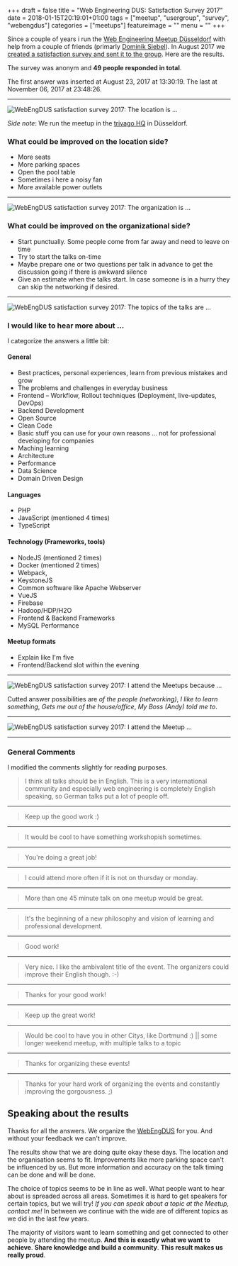 +++
draft = false
title = "Web Engineering DUS: Satisfaction Survey 2017"
date = 2018-01-15T20:19:01+01:00
tags = ["meetup", "usergroup", "survey", "webengdus"]
categories = ["meetups"]
featureimage = ""
menu = ""
+++

Since a couple of years i run the [Web Engineering Meetup Düsseldorf](https://www.meetup.com/Web-Engineering-Duesseldorf/) with help from a couple of friends (primarly [Dominik Siebel](https://twitter.com/milchjieper)).
In August 2017 we [created a satisfaction survey and sent it to the group](https://www.meetup.com/Web-Engineering-Duesseldorf/messages/boards/thread/51064884).
Here are the results.

<!--more-->

The survey was anonym and **49 people responded in total**.

The first answer was inserted at August 23, 2017 at 13:30:19.
The last at November 06, 2017 at 23:48:26.

---

![WebEngDUS satisfaction survey 2017: The location is ...](/img/posts/webengdus-satisfaction-survey-2017/the-location-is.png)

*Side note*: We run the meetup in the [trivago HQ](https://www.trivago.com/) in Düsseldorf.

### What could be improved on the location side?

* More seats
* More parking spaces
* Open the pool table
* Sometimes i here a noisy fan
* More available power outlets

---

![WebEngDUS satisfaction survey 2017: The organization is ...](/img/posts/webengdus-satisfaction-survey-2017/the-organization-is.png)

### What could be improved on the organizational side?

* Start punctually. Some people come from far away and need to leave on time
* Try to start the talks on-time
* Maybe prepare one or two questions per talk in advance to get the discussion going if there is awkward silence
* Give an estimate when the talks start. In case someone is in a hurry they can skip the networking if desired.

---

![WebEngDUS satisfaction survey 2017: The topics of the talks are ...](/img/posts/webengdus-satisfaction-survey-2017/the-topics-of-the-talks-are.png)

### I would like to hear more about ...

I categorize the answers a little bit:

#### General

* Best practices, personal experiences, learn from previous mistakes and grow
* The problems and challenges in everyday business
* Frontend – Workflow, Rollout techniques (Deployment, live-updates, DevOps)
* Backend Development
* Open Source
* Clean Code
* Basic stuff you can use for your own reasons ... not for professional developing for companies
* Maching learning
* Architecture
* Performance
* Data Science
* Domain Driven Design

#### Languages

* PHP
* JavaScript (mentioned 4 times)
* TypeScript

#### Technology (Frameworks, tools)

* NodeJS (mentioned 2 times)
* Docker (mentioned 2 times)
* Webpack,
* KeystoneJS
* Common software like Apache Webserver
* VueJS
* Firebase
* Hadoop/HDP/H2O
* Frontend & Backend Frameworks
* MySQL Performance

#### Meetup formats

* Explain like I'm five
* Frontend/Backend slot within the evening

---

![WebEngDUS satisfaction survey 2017: I attend the Meetups because ...](/img/posts/webengdus-satisfaction-survey-2017/i-attend-the-meetups-because.png)

Cutted answer possibilities are *of the people (networking)*, *I like to learn something*, *Gets me out of the house/office*, *My Boss (Andy) told me to*.

---

![WebEngDUS satisfaction survey 2017: I attend the Meetup ...](/img/posts/webengdus-satisfaction-survey-2017/i-attend-the-meetup.png)

---

### General Comments

I modified the comments slightly for reading purposes.

> I think all talks should be in English. This is a very international community and especially web engineering is completely English speaking, so German talks put a lot of people off.

---

> Keep up the good work :)

---

> It would be cool to have something workshopish sometimes.

---

> You're doing a great job!

---

> I could attend more often if it is not on thursday or monday.

---

> More than one 45 minute talk on one meetup would be great.

---

> It's the beginning of a new philosophy and vision of learning and professional development.

---

> Good work!

---

> Very nice. I like the ambivalent title of the event. The organizers could improve their English though. :-)

---

> Thanks for your good work!

---

> Keep up the great work!

---

> Would be cool to have you in other Citys, like Dortmund :) || some longer weekend meetup, with multiple talks to a topic

---

> Thanks for organizing these events!

---

> Thanks for your hard work of organizing the events and constantly improving the gorgousness. ;)

## Speaking about the results

Thanks for all the answers.
We organize the [WebEngDUS](https://www.meetup.com/Web-Engineering-Duesseldorf/) for you.
And without your feedback we can't improve.

The results show that we are doing quite okay these days.
The location and the organisation seems to fit.
Improvements like more parking space can't be influenced by us.
But more information and accuracy on the talk timing can be done and will be done.

The choice of topics seems to be in line as well.
What people want to hear about is spreaded across all areas.
Sometimes it is hard to get speakers for certain topics, but we will try!
*If you can speak about a topic at the Meetup, contact me!*
In between we continue with the wide are of different topics as we did in the last few years.

The majority of visitors want to learn something and get connected to other people by attending the meetup.
**And this is exactly what we want to achieve**.
**Share knowledge and build a community**.
**This result makes us really proud**.
